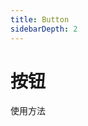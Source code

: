 ```yaml
---
title: Button
sidebarDepth: 2
---
```


# 按钮

使用方法

<ClientOnly>
<button-demos></button-demos>
</ClientOnly>

